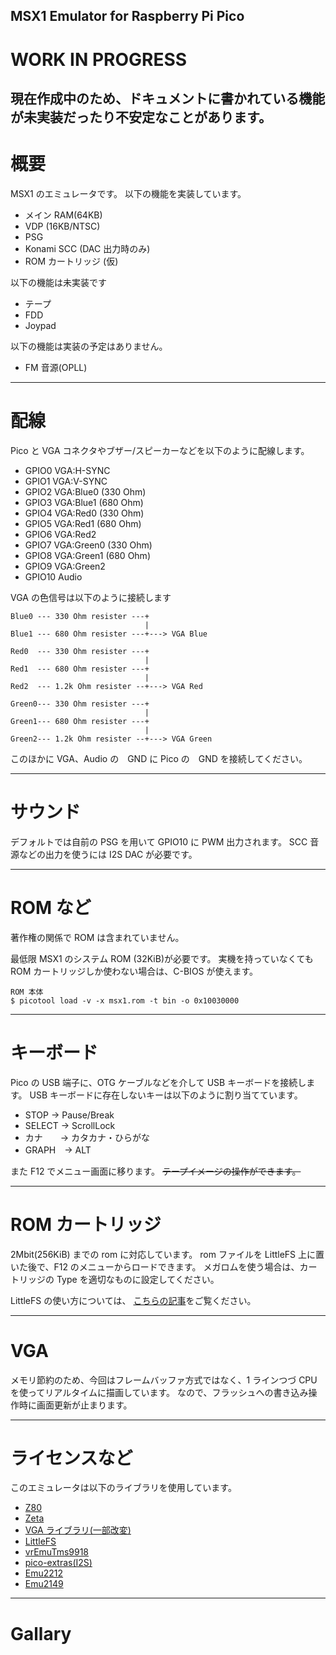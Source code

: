 MSX1 Emulator for Raspberry Pi Pico
---
# WORK IN PROGRESS

現在作成中のため、ドキュメントに書かれている機能が未実装だったり不安定なことがあります。
---
# 概要

MSX1 のエミュレータです。
以下の機能を実装しています。

- メイン RAM(64KB)
- VDP (16KB/NTSC)
- PSG
- Konami SCC (DAC 出力時のみ)
- ROM カートリッジ (仮)

以下の機能は未実装です

- テープ
- FDD
- Joypad

以下の機能は実装の予定はありません。

- FM 音源(OPLL)

---
# 配線

Pico と VGA コネクタやブザー/スピーカーなどを以下のように配線します。

- GPIO0 VGA:H-SYNC
- GPIO1 VGA:V-SYNC
- GPIO2 VGA:Blue0 (330 Ohm)
- GPIO3 VGA:Blue1 (680 Ohm)
- GPIO4 VGA:Red0 (330 Ohm)
- GPIO5 VGA:Red1 (680 Ohm)
- GPIO6 VGA:Red2
- GPIO7 VGA:Green0 (330 Ohm)
- GPIO8 VGA:Green1 (680 Ohm)
- GPIO9 VGA:Green2
- GPIO10 Audio

VGA の色信号は以下のように接続します

```
Blue0 --- 330 Ohm resister ---+
                              |
Blue1 --- 680 Ohm resister ---+---> VGA Blue

Red0  --- 330 Ohm resister ---+
                              |
Red1  --- 680 Ohm resister ---+
                              |
Red2  --- 1.2k Ohm resister --+---> VGA Red

Green0--- 330 Ohm resister ---+
                              |
Green1--- 680 Ohm resister ---+
                              |
Green2--- 1.2k Ohm resister --+---> VGA Green
```

このほかに VGA、Audio の　GND に Pico の　GND を接続してください。

---
# サウンド

デフォルトでは自前の PSG を用いて GPIO10 に PWM 出力されます。
SCC 音源などの出力を使うには I2S DAC が必要です。

---
# ROM など

著作権の関係で ROM は含まれていません。

最低限 MSX1 のシステム ROM (32KiB)が必要です。
実機を持っていなくても ROM カートリッジしか使わない場合は、C-BIOS が使えます。

```
ROM 本体
$ picotool load -v -x msx1.rom -t bin -o 0x10030000
```

---
# キーボード

Pico の USB 端子に、OTG ケーブルなどを介して USB キーボードを接続します。
USB キーボードに存在しないキーは以下のように割り当てています。

- STOP   → Pause/Break
- SELECT → ScrollLock
- カナ　　→ カタカナ・ひらがな
- GRAPH　→ ALT

また F12 でメニュー画面に移ります。
~~テープイメージの操作ができます。~~


---
# ROM カートリッジ

2Mbit(256KiB) までの rom に対応しています。
rom ファイルを LittleFS 上に置いた後で、F12 のメニューからロードできます。
メガロムを使う場合は、カートリッジの Type を適切なものに設定してください。

LittleFS の使い方については、
[こちらの記事](https://shippoiincho.github.io/posts/39/)をご覧ください。

---
# VGA

メモリ節約のため、今回はフレームバッファ方式ではなく、1 ラインつづ CPU を使ってリアルタイムに描画しています。
なので、フラッシュへの書き込み操作時に画面更新が止まります。

---
# ライセンスなど

このエミュレータは以下のライブラリを使用しています。

- [Z80](https://github.com/redcode/Z80/tree/master)
- [Zeta](https://github.com/redcode/Zeta)
- [VGA ライブラリ(一部改変)](https://github.com/vha3/Hunter-Adams-RP2040-Demos/tree/master/VGA_Graphics)
- [LittleFS](https://github.com/littlefs-project/littlefs)
- [vrEmuTms9918](https://github.com/visrealm/vrEmuTms9918)
- [pico-extras(I2S)](https://github.com/raspberrypi/pico-extras)
- [Emu2212](https://github.com/digital-sound-antiques/emu2212)
- [Emu2149](https://github.com/digital-sound-antiques/emu2149)

---
# Gallary
